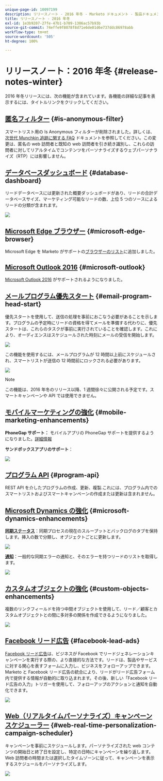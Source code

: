 ```yaml
---
unique-page-id: 10097199
description: リリースノート - 2016 年冬 - Marketo ドキュメント - 製品ドキュメント
title: リリースノート - 2016 年冬
exl-id: 1e3b9207-27fe-47b1-b709-1306ac57b93b
source-git-commit: 74effe9f8078f8d71e6de01d6e737ddc86978abb
workflow-type: tm+mt
source-wordcount: '505'
ht-degree: 100%

---
```


# リリースノート：2016 年冬 {#release-notes-winter}

2016 年冬リリースには、次の機能が含まれています。各機能の詳細な記事を表示するには、タイトルリンクをクリックしてください。

## [匿名フィルター](/help/marketo/product-docs/administration/additional-integrations/add-munchkin-tracking-code-to-your-website/next-generation-munchkin-tracking-faq.md) {#is-anonymous-filter}

スマートリスト用の Is Anonymous フィルターが削除されました。詳しくは、[次世代 Munchkin 追跡に関する FAQ](/help/marketo/product-docs/administration/additional-integrations/add-munchkin-tracking-code-to-your-website/next-generation-munchkin-tracking-faq.md) ドキュメントを参照してください。この変更は、匿名の web 訪問者と既知の web 訪問者を引き続き識別し、これらの訪問者に対してリアルタイムでコンテンツをパーソナライズするウェブパーソナライズ（RTP）には影響しません。

## [データベースダッシュボード](/help/marketo/product-docs/core-marketo-concepts/smart-lists-and-static-lists/managing-people-in-smart-lists/database-dashboard.md) {#database-dashboard}

リードデータベースには更新された概要ダッシュボードがあり、リードの合計データベースサイズ、マーケティング可能なリードの数、上位 5 つのソースによるリードの分類が含まれます。

![](assets/image2016-1-12-16-3a18-3a7.png)

## [Microsoft Edge ブラウザー](/help/marketo/product-docs/administration/setup-administration/supported-browsers.md) {#microsoft-edge-browser}

Microsoft Edge を Marketo がサポートの[ブラウザーのリスト](https://docs.marketo.com/display/public/DOCS/Supported+Browsers)に追加しました。

## [Microsoft Outlook 2016](/help/marketo/product-docs/marketo-sales-insight/msi-outlook-plugin/install-the-marketo-email-add-in-for-outlook-with-a-registration-code.md) {#microsoft-outlook}

[Microsoft Outlook 2016](/help/marketo/product-docs/marketo-sales-insight/msi-outlook-plugin/install-the-marketo-email-add-in-for-outlook-with-a-registration-code.md) がサポートされるようになりました。

## [メールプログラム優先スタート](/help/marketo/product-docs/email-marketing/email-programs/email-program-actions/head-start-for-email-programs.md) {#email-program-head-start}

優先スタートを使用して、送信の処理を事前におこなう必要があることを示します。プログラムの予定時にリードの資格を得てメールを準備する代わりに、優先スタートは、これらのタスクが事前に実行されていることを確認します。これにより、オーディエンスはスケジュールされた時刻にメールの受信を開始します。

![](assets/image2016-1-11-15-3a38-3a3.png)

この機能を使用するには、メールプログラムが 12 時間以上前にスケジュールされ、スマートリストが送信の 12 時間前にロックされる必要があります。

![](assets/image2016-1-11-15-3a35-3a55.png)

>[!NOTE]
>
>この機能は、2016 年冬のリリース以降、1 週間徐々に公開される予定です。スマートキャンペーンや API では使用できません。

## [モバイルマーケティングの強化](/help/marketo/product-docs/mobile-marketing/admin/add-a-mobile-app.md) {#mobile-marketing-enhancements}

**PhoneGap サポート：** モバイルアプリの PhoneGap サポートを提供するようになりました。[詳細情報](https://developers.marketo.com/documentation/mobile/phonegap-plugin/)

**サンドボックスアプリのサポート**：

![](assets/image2016-1-12-10-3a47-3a13.png)

## [プログラム API](https://developers.marketo.com/documentation/programs/) {#program-api}

REST API を介したプログラムの作成、更新、複製.これには、プログラム内でのスマートリストおよびスマートキャンペーンの作成または更新は含まれません。

## [Microsoft Dynamics の強化](/help/marketo/product-docs/crm-sync/microsoft-dynamics-sync/microsoft-dynamics-sync-details/sync-status.md) {#microsoft-dynamics-enhancements}

**[同期ステータス](/help/marketo/product-docs/crm-sync/microsoft-dynamics-sync/microsoft-dynamics-sync-details/sync-status.md)**：同期プロセスの現在のスループットとバックログのタブを保持します。挿入の数で分類し、オブジェクトごとに更新します。

![](assets/pending-backog-cropped.png)

**[通知](/help/marketo/product-docs/core-marketo-concepts/miscellaneous/understanding-notifications/notification-types.md)**：一般的な同期エラーの通知と、そのエラーを持つリードのリストを取得します。

![](assets/image2016-1-12-8-3a13-3a9.png)

## [カスタムオブジェクトの強化](/help/marketo/product-docs/administration/marketo-custom-objects/create-marketo-custom-objects.md) {#custom-objects-enhancements}

複数のリンクフィールドを持つ中間オブジェクトを使用して、リード／顧客とカスタムオブジェクトとの間に多対多の関係を作成できるようになりました。

![](assets/image2016-1-11-12-3a59-3a59.png)

## [Facebook リード広告](/help/marketo/product-docs/demand-generation/facebook/set-up-facebook-lead-ads.md) {#facebook-lead-ads}

[Facebook リード広告](https://www.facebook.com/business/a/lead-ads)は、ビジネスが Facebook でリードジェネレーションキャンペーンを実行する際の、より直接的な方法です。リードは、製品やサービスに対する関心を表すフォームに入力し、ビジネスをフォローアップできます。Marketo と Facebook リード広告の統合により、リードがリード広告フォーム内で提供する情報が自動的に取り込まれます。その後、新しい「Facebook リード広告の入力」トリガーを使用して、フォローアップのアクションと通知を自動化できます。

![](assets/image2016-1-11-10-3a20-3a39.png)

## [Web（リアルタイムパーソナライズ）キャンペーンスケジューラー](/help/marketo/product-docs/web-personalization/working-with-web-campaigns/schedule-a-web-campaign.md) {#web-real-time-personalization-campaign-scheduler}

キャンペーンを事前にスケジュールします。パーソナライズされた web コンテンツの開始日と終了日を設定し、特定の日時にキャンペーンを繰り返します。Web 訪問者の時間または選択したタイムゾーンに従って、キャンペーンを表示するスケジュールをパーソナライズします。

![](assets/image2016-1-14-8-3a36-3a36.png)
